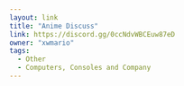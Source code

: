 ```yaml
---
layout: link
title: "Anime Discuss"
link: https://discord.gg/0ccNdvWBCEuw87eD
owner: "xwmario"
tags: 
  - Other
  - Computers, Consoles and Company
---
```

